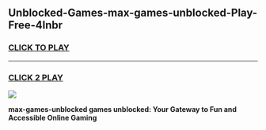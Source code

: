 
## Unblocked-Games-max-games-unblocked-Play-Free-4lnbr
<h3>
<a href="https://premium76.site?title=max-games-unblocked&ref=17A">CLICK TO PLAY</a></h3>
<hr>

<h3>
<a href="https://premium76.site?title=max-games-unblocked&ref=17A">CLICK 2 PLAY</a>
  
</h3>

<a href="https://premium76.site?title=max-games-unblocked&ref=17A"><img src="https://clearcache.store/games.png"></a>


**max-games-unblocked games unblocked: Your Gateway to Fun and Accessible Online Gaming**
